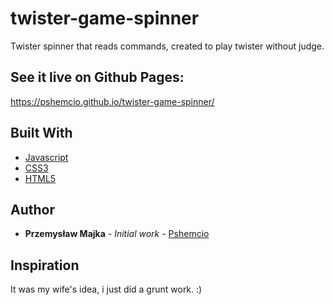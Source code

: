 # twister-game-spinner

Twister spinner that reads commands, created to play twister without judge.

## See it live on Github Pages:
https://pshemcio.github.io/twister-game-spinner/

## Built With

* [Javascript](https://developer.mozilla.org/pl/docs/Web/JavaScript)
* [CSS3](https://developer.mozilla.org/pl/docs/Web/CSS)
* [HTML5](https://developer.mozilla.org/pl/docs/HTML/HTML5)

## Author

* **Przemysław Majka** - *Initial work* - [Pshemcio](https://github.com/Pshemcio)

## Inspiration
It was my wife's idea, i just did a grunt work. :)
